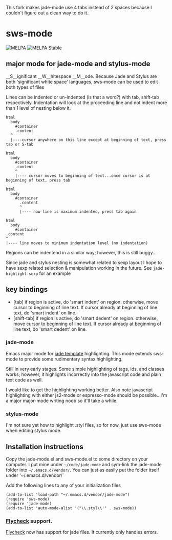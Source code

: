 This fork makes jade-mode use 4 tabs instead of 2 spaces because I couldn't figure out a clean way to do it..

# sws-mode
[![MELPA](http://melpa.org/packages/jade-mode-badge.svg)](http://melpa.org/#/jade-mode)  [![MELPA Stable](http://stable.melpa.org/packages/jade-mode-badge.svg)](http://melpa.org/#/jade-mode)

## major mode for jade-mode and stylus-mode

__S__ignificant __W__hitespace __M__ode.  Because Jade and Stylus are both 'significant white space' languages, sws-mode can be used to edit both types of files

Lines can be indented or un-indented (is that a word?) with tab, shift-tab respectively.  Indentation will look at the proceeding line and not indent more than 1 level of nesting below it.

    html
      body
        #container
        .content
      ^
      |----cursor anywhere on this line except at beginning of text, press tab or S-tab

    html
      body
        #container
        .content
        ^
        |---- cursor moves to beginning of text...once cursor is at beginning of text, press tab

    html
      body
        #container
          .content
          ^
          |---- now line is maximum indented, press tab again

    html
      body
        #container
    .content
    ^
    |---- line moves to minimum indentation level (no indentation)

Regions can be indentend in a similar way; however, this is still buggy...

Since jade and stylus nesting is somewhat related to sexp layout I hope to have sexp related selection & manipulation working in the future.  See `jade-highlight-sexp` for an example

## key bindings

  - [tab] if region is active, do 'smart indent' on region.  otherwise, move cursor to beginning of line text.  If cursor already at beginning of line text, do 'smart indent' on line.
  - [shift-tab] if region is active, do 'smart dedent' on region.  otherwise, move cursor to beginning of line text.  If cursor already at beginning of line text, do 'smart dedent' on line.


### jade-mode

Emacs major mode for [jade template](http://github.com/visionmedia/jade) highlighting.  This mode extends sws-mode to provide some rudimentary syntax highlighting.

Still in very early stages.  Some simple highlighting of tags, ids, and classes works; however, it highlights incorrectly into the javascript code and plain text code as well.


I would like to get the highlighting working better.  Also note javascript highlighting with either js2-mode or espresso-mode should be possible...I'm a major major-mode writing noob so it'll take a while.

### stylus-mode
I'm not sure yet how to highlight .styl files, so for now, just use sws-mode when editing stylus mode.

## Installation instructions

Copy the jade-mode.el and sws-mode.el to some directory on your computer.  I put mine under `~/code/jade-mode` and sym-link the jade-mode folder into `~/.emacs.d/vendor/`.  You can just as easily put the folder itself under '~/.emacs.d/vendor/`

Add the following lines to any of your initialization files

    (add-to-list 'load-path "~/.emacs.d/vendor/jade-mode")
    (require 'sws-mode)
    (require 'jade-mode)
    (add-to-list 'auto-mode-alist '("\\.styl\\'" . sws-mode))

### [Flycheck][] support.

[Flycheck][] now has support for jade files. It currently only handles errors.


[Flycheck]: https://github.com/flycheck/flycheck
